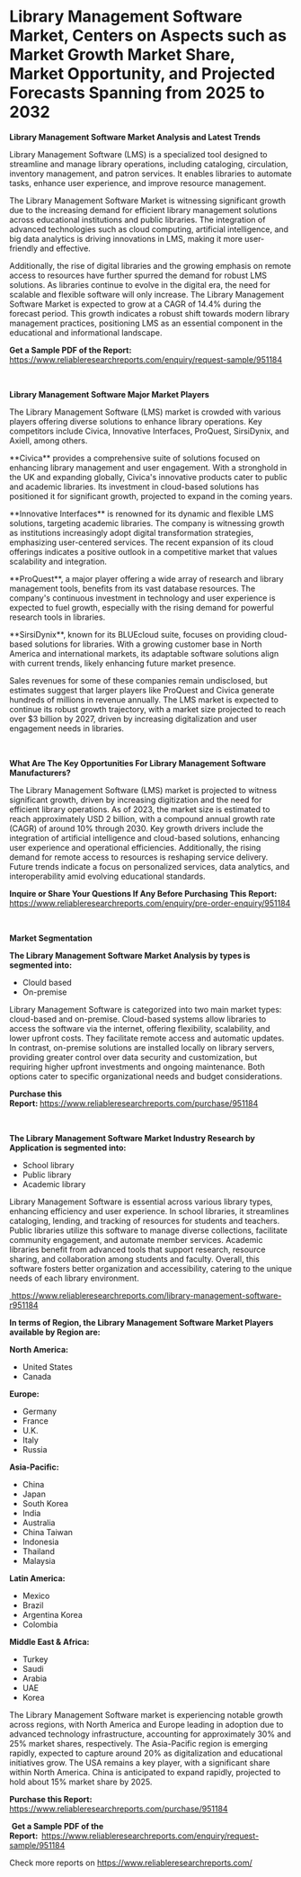 <p><h1>Library Management Software Market, Centers on Aspects such as Market Growth Market Share, Market Opportunity, and Projected Forecasts Spanning from 2025 to 2032</h1></p><p><strong>Library Management Software Market Analysis and Latest Trends</strong></p>
<p><p>Library Management Software (LMS) is a specialized tool designed to streamline and manage library operations, including cataloging, circulation, inventory management, and patron services. It enables libraries to automate tasks, enhance user experience, and improve resource management. </p><p>The Library Management Software Market is witnessing significant growth due to the increasing demand for efficient library management solutions across educational institutions and public libraries. The integration of advanced technologies such as cloud computing, artificial intelligence, and big data analytics is driving innovations in LMS, making it more user-friendly and effective. </p><p>Additionally, the rise of digital libraries and the growing emphasis on remote access to resources have further spurred the demand for robust LMS solutions. As libraries continue to evolve in the digital era, the need for scalable and flexible software will only increase. The Library Management Software Market is expected to grow at a CAGR of 14.4% during the forecast period. This growth indicates a robust shift towards modern library management practices, positioning LMS as an essential component in the educational and informational landscape.</p></p>
<p><strong>Get a Sample PDF of the Report:&nbsp;</strong> <a href="https://www.reliableresearchreports.com/enquiry/request-sample/951184?utm_campaign=2264&utm_medium=2&utm_source=Github&utm_content=ia&utm_term=06032025&utm_id=library-management-software">https://www.reliableresearchreports.com/enquiry/request-sample/951184</a></p>
<p>&nbsp;</p>
<p><strong>Library Management Software Major Market Players</strong></p>
<p><p>The Library Management Software (LMS) market is crowded with various players offering diverse solutions to enhance library operations. Key competitors include Civica, Innovative Interfaces, ProQuest, SirsiDynix, and Axiell, among others.</p><p>**Civica** provides a comprehensive suite of solutions focused on enhancing library management and user engagement. With a stronghold in the UK and expanding globally, Civica's innovative products cater to public and academic libraries. Its investment in cloud-based solutions has positioned it for significant growth, projected to expand in the coming years.</p><p>**Innovative Interfaces** is renowned for its dynamic and flexible LMS solutions, targeting academic libraries. The company is witnessing growth as institutions increasingly adopt digital transformation strategies, emphasizing user-centered services. The recent expansion of its cloud offerings indicates a positive outlook in a competitive market that values scalability and integration.</p><p>**ProQuest**, a major player offering a wide array of research and library management tools, benefits from its vast database resources. The company's continuous investment in technology and user experience is expected to fuel growth, especially with the rising demand for powerful research tools in libraries.</p><p>**SirsiDynix**, known for its BLUEcloud suite, focuses on providing cloud-based solutions for libraries. With a growing customer base in North America and international markets, its adaptable software solutions align with current trends, likely enhancing future market presence.</p><p>Sales revenues for some of these companies remain undisclosed, but estimates suggest that larger players like ProQuest and Civica generate hundreds of millions in revenue annually. The LMS market is expected to continue its robust growth trajectory, with a market size projected to reach over $3 billion by 2027, driven by increasing digitalization and user engagement needs in libraries.</p></p>
<p>&nbsp;</p>
<p><strong>What Are The Key Opportunities For Library Management Software Manufacturers?</strong></p>
<p><p>The Library Management Software (LMS) market is projected to witness significant growth, driven by increasing digitization and the need for efficient library operations. As of 2023, the market size is estimated to reach approximately USD 2 billion, with a compound annual growth rate (CAGR) of around 10% through 2030. Key growth drivers include the integration of artificial intelligence and cloud-based solutions, enhancing user experience and operational efficiencies. Additionally, the rising demand for remote access to resources is reshaping service delivery. Future trends indicate a focus on personalized services, data analytics, and interoperability amid evolving educational standards.</p></p>
<p><strong>Inquire or Share Your Questions If Any Before Purchasing This Report:</strong> <a href="https://www.reliableresearchreports.com/enquiry/pre-order-enquiry/951184?utm_campaign=2264&utm_medium=2&utm_source=Github&utm_content=ia&utm_term=06032025&utm_id=library-management-software">https://www.reliableresearchreports.com/enquiry/pre-order-enquiry/951184</a></p>
<p>&nbsp;</p>
<p><strong>Market Segmentation</strong></p>
<p><strong>The Library Management Software Market Analysis by types is segmented into:</strong></p>
<p><ul><li>Clould based</li><li>On-premise</li></ul></p>
<p><p>Library Management Software is categorized into two main market types: cloud-based and on-premise. Cloud-based systems allow libraries to access the software via the internet, offering flexibility, scalability, and lower upfront costs. They facilitate remote access and automatic updates. In contrast, on-premise solutions are installed locally on library servers, providing greater control over data security and customization, but requiring higher upfront investments and ongoing maintenance. Both options cater to specific organizational needs and budget considerations.</p></p>
<p><strong>Purchase this Report:&nbsp;</strong><a href="https://www.reliableresearchreports.com/purchase/951184?utm_campaign=2264&utm_medium=2&utm_source=Github&utm_content=ia&utm_term=06032025&utm_id=library-management-software">https://www.reliableresearchreports.com/purchase/951184</a></p>
<p>&nbsp;</p>
<p><strong>The Library Management Software Market Industry Research by Application is segmented into:</strong></p>
<p><ul><li>School library</li><li>Public library</li><li>Academic library</li></ul></p>
<p><p>Library Management Software is essential across various library types, enhancing efficiency and user experience. In school libraries, it streamlines cataloging, lending, and tracking of resources for students and teachers. Public libraries utilize this software to manage diverse collections, facilitate community engagement, and automate member services. Academic libraries benefit from advanced tools that support research, resource sharing, and collaboration among students and faculty. Overall, this software fosters better organization and accessibility, catering to the unique needs of each library environment.</p></p>
<p><a href="https://www.reliableresearchreports.com/library-management-software-r951184?utm_campaign=2264&utm_medium=2&utm_source=Github&utm_content=ia&utm_term=06032025&utm_id=library-management-software">&nbsp;https://www.reliableresearchreports.com/library-management-software-r951184</a></p>
<p><strong>In terms of Region, the Library Management Software Market Players available by Region are:</strong></p>
<p>
    <p> <strong> North America: </strong>
        <ul>
            <li>United States</li>
            <li>Canada</li>
        </ul>
        </p> 
    <p> <strong> Europe: </strong>
        <ul>
            <li>Germany</li>
            <li>France</li>
            <li>U.K.</li>
            <li>Italy</li>
            <li>Russia</li>
        </ul>
        </p> 
    <p> <strong> Asia-Pacific: </strong>
        <ul>
            <li>China</li>
            <li>Japan</li>
            <li>South Korea</li>
            <li>India</li>
            <li>Australia</li>
            <li>China Taiwan</li>
            <li>Indonesia</li>
            <li>Thailand</li>
            <li>Malaysia</li>
        </ul>
        </p> 
    <p> <strong> Latin America: </strong>
        <ul>
            <li>Mexico</li>
            <li>Brazil</li>
            <li>Argentina Korea</li>
            <li>Colombia</li>
        </ul>
        </p> 
    <p> <strong> Middle East & Africa: </strong>
        <ul>
            <li>Turkey</li>
            <li>Saudi</li>
            <li>Arabia</li>
            <li>UAE</li>
            <li>Korea</li>
        </ul>
    </p>
    </p>
<p><p>The Library Management Software market is experiencing notable growth across regions, with North America and Europe leading in adoption due to advanced technology infrastructure, accounting for approximately 30% and 25% market shares, respectively. The Asia-Pacific region is emerging rapidly, expected to capture around 20% as digitalization and educational initiatives grow. The USA remains a key player, with a significant share within North America. China is anticipated to expand rapidly, projected to hold about 15% market share by 2025.</p></p>
<p><strong>Purchase this Report: </strong><a href="https://www.reliableresearchreports.com/purchase/951184?utm_campaign=2264&utm_medium=2&utm_source=Github&utm_content=ia&utm_term=06032025&utm_id=library-management-software">https://www.reliableresearchreports.com/purchase/951184</a></p>
<p>&nbsp;<strong>Get a Sample PDF of the Report:&nbsp;&nbsp;</strong><a href="https://www.reliableresearchreports.com/enquiry/request-sample/951184?utm_campaign=2264&utm_medium=2&utm_source=Github&utm_content=ia&utm_term=06032025&utm_id=library-management-software">https://www.reliableresearchreports.com/enquiry/request-sample/951184</a></p>
<p><strong></strong></p>
<p>Check more reports on <a href="https://www.reliableresearchreports.com/?utm_campaign=2264&utm_medium=2&utm_source=Github&utm_content=ia&utm_term=06032025&utm_id=library-management-software">https://www.reliableresearchreports.com/</a></p>
